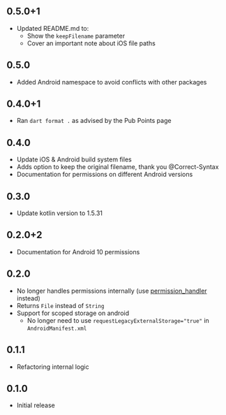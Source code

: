 ## 0.5.0+1

- Updated README.md to:
  - Show the `keepFilename` parameter
  - Cover an important note about iOS file paths

## 0.5.0

- Added Android namespace to avoid conflicts with other packages

## 0.4.0+1

- Ran `dart format .` as advised by the Pub Points page

## 0.4.0

- Update iOS & Android build system files
- Adds option to keep the original filename, thank you @Correct-Syntax
- Documentation for permissions on different Android versions

## 0.3.0

- Update kotlin version to 1.5.31

## 0.2.0+2

- Documentation for Android 10 permissions

## 0.2.0

- No longer handles permissions internally (use [permission_handler](https://pub.dev/packages/permission_handler) instead)
- Returns `File` instead of `String`
- Support for scoped storage on android
  - No longer need to use `requestLegacyExternalStorage="true"` in `AndroidManifest.xml`

## 0.1.1

- Refactoring internal logic

## 0.1.0

- Initial release
